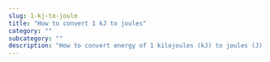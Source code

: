 ```yaml
---
slug: 1-kj-to-joule
title: "How to convert 1 kJ to joules"
category: ""
subcategory: ""
description: "How to convert energy of 1 kilojoules (kJ) to joules (J)."
---
```


